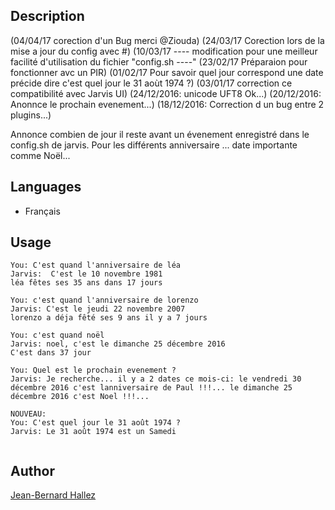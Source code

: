 <!---
IMPORTANT
=========
This README.md is displayed in the WebStore as well as within Jarvis app
Please do not change the structure of this file
Fill-in Description, Usage & Author sections
Make sure to rename the [en] folder into the language code your plugin is written in (ex: fr, es, de, it...)
For multi-language plugin:
- clone the language directory and translate commands/functions.sh
- optionally write the Description / Usage sections in several languages
-->
## Description
(04/04/17 corection d'un Bug merci @Ziouda)
(24/03/17 Corection lors de la mise a jour du config avec #)
(10/03/17 ---- modification pour une meilleur facilité d'utilisation du fichier "config.sh ----"
(23/02/17 Préparaion pour fonctionner avc un PIR)
(01/02/17 Pour savoir quel jour correspond une date précide dire c'est quel jour le 31 aoùt 1974 ?)
(03/01/17 correction ce compatibilité avec Jarvis UI)
(24/12/2016: unicode UFT8 Ok...)
(20/12/2016: Anonnce le prochain evenement...)
(18/12/2016: Correction d un bug entre 2 plugins...)

Annonce combien de jour il reste avant un évenement enregistré dans le config.sh de jarvis.
Pour les différents anniversaire ... date importante comme Noël...

## Languages

* Français

## Usage
```
You: C'est quand l'anniversaire de léa
Jarvis:  C'est le 10 novembre 1981
léa fêtes ses 35 ans dans 17 jours

You: c'est quand l'anniversaire de lorenzo
Jarvis: C'est le jeudi 22 novembre 2007
lorenzo a déja fêté ses 9 ans il y a 7 jours

You: c'est quand noël
Jarvis: noel, c'est le dimanche 25 décembre 2016
C'est dans 37 jour

You: Quel est le prochain evenement ?
Jarvis: Je recherche... il y a 2 dates ce mois-ci: le vendredi 30 décembre 2016 c'est lanniversaire de Paul !!!... le dimanche 25 décembre 2016 c'est Noel !!!...

NOUVEAU: 
You: C'est quel jour le 31 août 1974 ?
Jarvis: Le 31 août 1974 est un Samedi


```
## Author
[Jean-Bernard Hallez](https://github.com/Jean-Bernard-Hallez/jarvis-cestquand)
